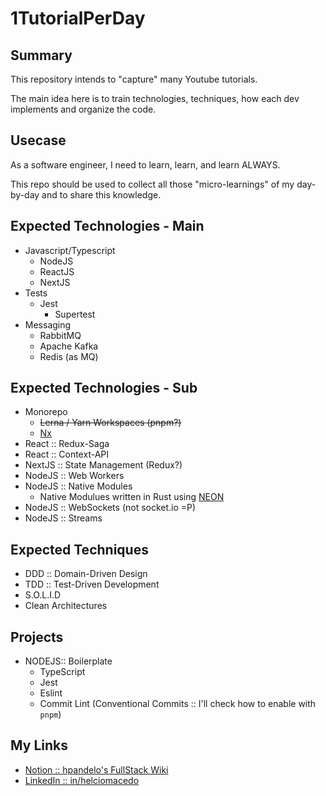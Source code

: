 # 1TutorialPerDay

## Summary

This repository intends to "capture" many Youtube tutorials.

The main idea here is to train technologies, techniques, how each dev implements and organize the code.

## Usecase

As a software engineer, I need to learn, learn, and learn ALWAYS. 

This repo should be used to collect all those "micro-learnings" of my day-by-day and to share this knowledge.

## Expected Technologies - Main

- Javascript/Typescript
  - NodeJS
  - ReactJS
  - NextJS
- Tests
  - Jest
    - Supertest
- Messaging
  - RabbitMQ
  - Apache Kafka
  - Redis (as MQ)

## Expected Technologies - Sub

- Monorepo
  - ~~Lerna / Yarn Workspaces (pnpm?)~~
  - [Nx](https://nx.app/)
- React :: Redux-Saga
- React :: Context-API
- NextJS :: State Management (Redux?)
- NodeJS :: Web Workers
- NodeJS :: Native Modules
  - Native Modulues written in Rust using [NEON](https://neon-bindings.com/)
- NodeJS :: WebSockets (not socket.io =P)
- NodeJS :: Streams
## Expected Techniques

- DDD :: Domain-Driven Design
- TDD :: Test-Driven Development
- S.O.L.I.D
- Clean Architectures

## Projects

  - NODEJS:: Boilerplate
    - TypeScript
    - Jest
    - Eslint
    - Commit Lint (Conventional Commits :: I'll check how to enable with `pnpm`)
## My Links

* [Notion :: hpandelo's FullStack Wiki](https://www.notion.so/hpandelo/Fullstack-Wiki-357948e726e6488d8b26b65085ac6ec0)
* [LinkedIn :: in/helciomacedo](https://www.linkedin.com/in/helciomacedo/)

